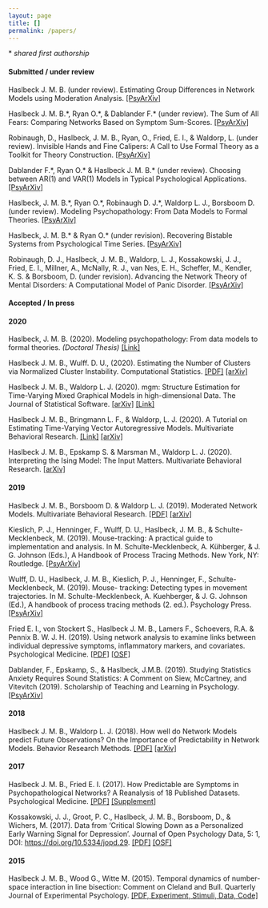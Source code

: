 ```yaml
---
layout: page
title: []
permalink: /papers/
---
```


\* *shared first authorship*

#### Submitted / under review

Haslbeck J. M. B. (under review). Estimating Group Differences in Network Models using Moderation Analysis. [[PsyArXiv]](https://psyarxiv.com/926pv)

Haslbeck J. M. B.\*,  Ryan O.\*, & Dablander F.\* (under review). The Sum of All Fears: Comparing Networks Based on Symptom Sum-Scores. [[PsyArXiv]](https://psyarxiv.com/3nxu9)

Robinaugh, D., Haslbeck, J. M. B., Ryan, O., Fried, E. I., & Waldorp, L. (under review). Invisible Hands and Fine Calipers: A Call to Use Formal Theory as a Toolkit for Theory Construction. [[PsyArXiv]](https://doi.org/10.31234/osf.io/ugz7y)

Dablander F.\*, Ryan O.\* & Haslbeck J. M. B.\* (under review). Choosing between AR(1) and VAR(1) Models in Typical Psychological Applications. [[PsyArXiv]](https://psyarxiv.com/qgewy/)

Haslbeck, J. M. B.\*, Ryan O.\*, Robinaugh D. J.\*, Waldorp L. J., Borsboom D. (under review). Modeling Psychopathology: From Data Models to Formal Theories. [[PsyArXiv]](https://psyarxiv.com/jgm7f)

Haslbeck, J. M. B.\* & Ryan O.\* (under revision). Recovering Bistable Systems from Psychological Time Series. [[PsyArXiv]](https://psyarxiv.com/kcv3s)

Robinaugh, D. J., Haslbeck, J. M. B., Waldorp, L. J., Kossakowski, J. J., Fried, E. I., Millner, A., McNally, R. J., van Nes, E. H., Scheffer, M., Kendler, K. S.  & Borsboom, D. (under revision). Advancing the Network Theory of Mental Disorders: A Computational Model of Panic Disorder. [[PsyArXiv]](https://psyarxiv.com/km37w/)

#### Accepted / In press

#### 2020

Haslbeck, J. M. B. (2020). Modeling psychopathology: From data models to formal theories. *(Doctoral Thesis)* [[Link]](https://dare.uva.nl/search?identifier=878fd1a0-2932-4114-9950-d783abfbbd10)

Haslbeck J. M. B., Wulff. D. U., (2020). Estimating the Number of Clusters via Normalized Cluster Instability. Computational Statistics. [[PDF]](https://rdcu.be/b4gjj)  [[arXiv]](https://arxiv.org/abs/1608.07494)

Haslbeck J. M. B., Waldorp L. J. (2020). mgm: Structure Estimation for Time-Varying Mixed Graphical Models in high-dimensional Data. The Journal of Statistical Software. [[arXiv]](https://arxiv.org/abs/1510.06871) [[Link]](https://www.jstatsoft.org/article/view/v093i08)

Haslbeck J. M. B., Bringmann L. F., & Waldorp, L. J. (2020). A Tutorial on Estimating Time-Varying Vector Autoregressive Models. Multivariate Behavioral Research. [[Link]](https://www.tandfonline.com/doi/full/10.1080/00273171.2020.1743630) [[arXiv]](https://arxiv.org/abs/1711.05204)

Haslbeck J. M. B., Epskamp S. & Marsman M., Waldorp L. J.  (2020). Interpreting the Ising Model: The Input Matters. Multivariate Behavioral Research. [[arXiv]](http://arxiv.org/abs/1811.02916)

#### 2019

Haslbeck J. M. B., Borsboom D. & Waldorp L. J. (2019). Moderated Network Models. Multivariate Behavioral Research. [[PDF]](https://www.tandfonline.com/doi/full/10.1080/00273171.2019.1677207) [[arXiv]](https://arxiv.org/abs/1807.02877)

Kieslich, P. J., Henninger, F., Wulff, D. U., Haslbeck, J. M. B., & Schulte-Mecklenbeck, M. (2019). Mouse-tracking: A practical guide to implementation and analysis. In M. Schulte-Mecklenbeck, A. Kühberger, & J. G. Johnson (Eds.), A Handbook of Process Tracing Methods. New York, NY: Routledge. [[PsyArXiv]](https://psyarxiv.com/zuvqa/)

Wulff, D. U., Haslbeck, J. M. B., Kieslich, P. J., Henninger, F., Schulte-Mecklenbeck, M. (2019). Mouse- tracking: Detecting types in movement trajectories. In M. Schulte-Mecklenbeck, A. Kuehberger, & J. G. Johnson (Ed.), A handbook of process tracing methods (2. ed.). Psychology Press. [[PsyArXiv]](https://psyarxiv.com/6edca/)

Fried E. I., von Stockert S., Haslbeck J. M. B., Lamers F., Schoevers, R.A. & Pennix B. W. J. H. (2019). Using network analysis to examine links between individual depressive symptoms, inflammatory markers, and covariates. Psychological Medicine. [[PDF]](https://www.cambridge.org/core/journals/psychological-medicine/article/using-network-analysis-to-examine-links-between-individual-depressive-symptoms-inflammatory-markers-and-covariates/E2C8D6857450A832AF10CD9E8DA757BB) [[OSF]](https://osf.io/h92nk/)

Dablander, F., Epskamp, S., & Haslbeck, J.M.B. (2019). Studying Statistics Anxiety Requires Sound Statistics: A Comment on Siew, McCartney, and Vitevitch (2019). Scholarship of Teaching and Learning in Psychology. [[PsyArXiv]](https://psyarxiv.com/pfnys)

#### 2018

Haslbeck J. M. B., Waldorp L. J. (2018). How well do Network Models predict Future Observations? On the Importance of Predictability in Network Models. Behavior Research Methods. [[PDF]](https://link.springer.com/article/10.3758/s13428-017-0910-x) [[arXiv]](https://arxiv.org/abs/1610.09108)

#### 2017

Haslbeck J. M. B., Fried E. I. (2017). How Predictable are Symptoms in Psychopathological Networks? A Reanalysis of 18 Published Datasets. Psychological Medicine. [[PDF]](https://jmbh.github.io/files/NP_PM.pdf) [[Supplement]](https://jmbh.github.io/files/SupMaterial_new.zip)

Kossakowski, J. J., Groot, P. C., Haslbeck, J. M. B., Borsboom, D., & Wichers, M. (2017). Data from ‘Critical Slowing Down as a Personalized Early Warning Signal for Depression’. Journal of Open Psychology Data, 5: 1, DOI: https://doi.org/10.5334/jopd.29. [[PDF]](http://openpsychologydata.metajnl.com/articles/10.5334/jopd.29/) [[OSF]](https://osf.io/j4fg8/)

#### 2015

Haslbeck J. M. B., Wood G., Witte M. (2015). Temporal dynamics of number-space interaction in line bisection: Comment on Cleland and Bull. Quarterly Journal of Experimental Psychology. [[PDF, Experiment, Stimuli, Data, Code]](https://github.com/jmbh/bisectionpaper)

